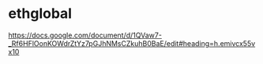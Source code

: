 # ethglobal

https://docs.google.com/document/d/1QVaw7-_Rf6HFlOonKOWdrZtYz7pGJhNMsCZkuhB0BaE/edit#heading=h.emivcx55vx10